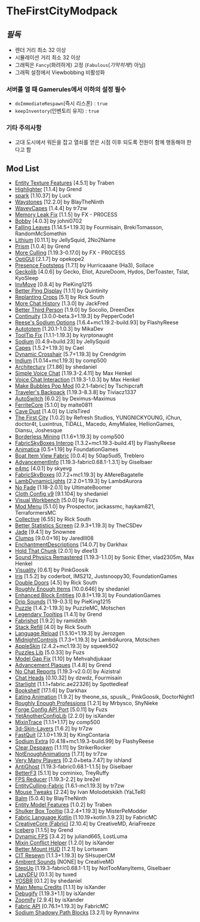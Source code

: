 # TheFirstCityModpack

## *필독*

- 렌더 거리 최소 32 이상
- 시뮬레이션 거리 최소 32 이상
- 그래픽은 `Fancy`(화려하게) 고정 (`Fabulous`(*기막히게!*) 아님)
- 그래픽 설정에서 Viewbobbing 비활성화

### 서버를 열 때 Gamerules에서 이하의 설정 필수

- `doImmediateRespawn`(즉시 리스폰) : `true`
- `keepInventory`(인벤토리 유지) : `true`

### 기타 주의사항

- 고대 도시에서 워든을 잡고 열쇠를 얻은 시점 이후 되도록 전원이 함께 행동해야 한다고 함

## Mod List

- [Entity Texture Features](https://modrinth.com/mod/BVzZfTc1) [4.5.1] by Traben
- [Highlighter](https://modrinth.com/mod/cVNW5lr6) [1.1.4] by Grend
- [spark](https://modrinth.com/mod/l6YH9Als) [1.10.37] by Luck
- [Waystones](https://modrinth.com/mod/LOpKHB2A) [12.2.0] by BlayTheNinth
- [WaveyCapes](https://modrinth.com/mod/wavey-capes) [1.4.4] by tr7zw
- [Memory Leak Fix](https://modrinth.com/mod/NRjRiSSD) [1.1.5] by FX - PR0CESS
- [Bobby](https://modrinth.com/mod/M08ruV16) [4.0.3] by johni0702
- [Falling Leaves](https://modrinth.com/mod/WhbRG4iK) [1.14.5+1.19.3] by Fourmisain, BrekiTomasson, RandomMcSomethin
- [Lithium](https://modrinth.com/mod/gvQqBUqZ) [0.11.1] by JellySquid, 2No2Name
- [Prism](https://modrinth.com/mod/1OE8wbN0) [1.0.4] by Grend
- [More Culling](https://modrinth.com/mod/51shyZVL) [1.19.3-0.17.0] by FX - PR0CESS
- [OptiGUI](https://modrinth.com/mod/JuksLGBQ) [2.1.7] by opekope2
- [Presence Footsteps](https://modrinth.com/mod/rcTfTZr3) [1.7.1] by Hurricaaane (Ha3), Sollace
- [Geckolib](https://modrinth.com/mod/8BmcQJ2H) [4.0.6] by Gecko, Eliot, AzureDoom, Hydos, DerToaster, Tslat, KyoSleep
- [InvMove](https://modrinth.com/mod/REfW2AEX) [0.8.4] by PieKing1215
- [Better Ping Display](https://modrinth.com/mod/MS1ZMyR7) [1.1.1] by Quintinity
- [Replanting Crops](https://modrinth.com/mod/EXzIPtJo) [5.1] by Rick South
- [More Chat History](https://modrinth.com/mod/8qkXwOnk) [1.3.0] by JackFred
- [Better Third Person](https://modrinth.com/mod/G1s2WpNo) [1.9.0] by Socolio, DreenDex
- [Continuity](https://modrinth.com/mod/1IjD5062) [3.0.0-beta.3+1.19.3] by PepperCode1
- [Reese's Sodium Options](https://modrinth.com/mod/Bh37bMuy) [1.6.4+mc1.19.2-build.93] by FlashyReese
- [Autototem](https://modrinth.com/mod/23u6FAt6) [1.20.1-1.0.3] by MikaDev
- [ToolTip Fix](https://modrinth.com/mod/2RKFTmiB) [1.1.1-1.19.3] by kyrptonaught
- [Sodium](https://modrinth.com/mod/AANobbMI) [0.4.9+build.23] by JellySquid
- [Capes](https://www.curseforge.com/minecraft/mc-mods/capes) [1.5.2+1.19.3] by Cael
- [Dynamic Crosshair](https://modrinth.com/mod/ZcR9weSm) [5.7+1.19.3] by Crendgrim
- [Indium](https://modrinth.com/mod/Orvt0mRa) [1.0.14+mc1.19.3] by comp500
- [Architectury](https://modrinth.com/mod/lhGA9TYQ) [7.1.86] by shedaniel
- [Simple Voice Chat](https://modrinth.com/mod/9eGKb6K1) [1.19.3-2.4.11] by Max Henkel
- [Voice Chat Interaction](https://modrinth.com/mod/qsSP2ZZ0) [1.19.3-1.0.3] by Max Henkel
- [Make Bubbles Pop Mod](https://modrinth.com/mod/gPCdW0Wr) [0.2.1-fabric] by Tschipcraft
- [Traveler's Backpack](https://modrinth.com/mod/rlloIFEV) [1.19.3-8.3.8] by Tiviacz1337
- [AutoSwitch](https://modrinth.com/mod/uSdcnlts) [6.0.2] by Deximus-Maximus
- [FerriteCore](https://modrinth.com/mod/uXXizFIs) [5.1.0] by malte0811
- [Cave Dust](https://modrinth.com/mod/jawg7zT1) [1.4.0] by LizIsTired
- [The First City](https://modrinth.com/mod/82nEyXEm) [1.0.2] by Refresh Studios, YUNGNICKYOUNG, iChun, doctor4t, Luxintrus, TiDALL, Macedo, AmyMialee, HellionGames, Diansu, Joshesque
- [Borderless Mining](https://modrinth.com/mod/kYq5qkSL) [1.1.6+1.19.3] by comp500
- [FabricSkyBoxes Interop](https://modrinth.com/mod/HpdHOPOp) [1.3.2+mc1.19.3-build.41] by FlashyReese
- [Animatica](https://modrinth.com/mod/PRN43VSY) [0.5+1.19] by FoundationGames
- [Boat Item View Fabric](https://modrinth.com/mod/BdKIyOLe) [0.0.4] by 50ap5ud5, Treblero
- [AdvancementInfo](https://modrinth.com/mod/G1epq3jN) [1.19.3-fabric0.68.1-1.3.1] by Giselbaer
- [e4mc](https://modrinth.com/mod/qANg5Jrr) [4.0.1] by skyevg
- [FabricSkyBoxes](https://modrinth.com/mod/YBz7DOs8) [0.7.2+mc1.19.3] by AMereBagatelle
- [LambDynamicLights](https://modrinth.com/mod/yBW8D80W) [2.2.0+1.19.3] by LambdAurora
- [No Fade](https://www.curseforge.com/projects/452768) [1.18-2.0.1] by UltimateBoomer
- [Cloth Config v9](https://modrinth.com/mod/9s6osm5g) [9.1.104] by shedaniel
- [Visual Workbench](https://modrinth.com/mod/kfqD1JRw) [5.0.0] by Fuzs
- [Mod Menu](https://modrinth.com/mod/mOgUt4GM) [5.1.0] by Prospector, jackassmc, haykam821, TerraformersMC
- [Collective](https://modrinth.com/mod/e0M1UDsY) [6.55] by Rick South
- [Better Statistics Screen](https://modrinth.com/mod/n6PXGAoM) [2.9.3+1.19.3] by TheCSDev
- [Jade](https://modrinth.com/mod/nvQzSEkH) [9.4.1] by Snownee
- [Clumps](https://modrinth.com/mod/Wnxd13zP) [9.0.0+16] by Jaredlll08
- [EnchantmentDescriptions](https://modrinth.com/mod/UVtY3ZAC) [14.0.7] by Darkhax
- [Hold That Chunk](https://modrinth.com/mod/LXJlc5WJ) [2.0.1] by dlee13
- [Sound Physics Remastered](https://modrinth.com/mod/qyVF9oeo) [1.19.3-1.1.0] by Sonic Ether, vlad2305m, Max Henkel
- [Visuality](https://modrinth.com/mod/rI0hvYcd) [0.6.1] by PinkGoosik
- [Iris](https://modrinth.com/mod/YL57xq9U) [1.5.2] by coderbot, IMS212, Justsnoopy30, FoundationGames
- [Double Doors](https://modrinth.com/mod/JrvR9OHr) [4.5] by Rick South
- [Roughly Enough Items](https://modrinth.com/mod/nfn13YXA) [10.0.646] by shedaniel
- [Enhanced Block Entities](https://modrinth.com/mod/OVuFYfre) [0.8.1+1.19.3] by FoundationGames
- [Drip Sounds](https://modrinth.com/mod/T8MMXTpr) [1.19-0.3.1] by PieKing1215
- [Puzzle](https://modrinth.com/mod/3IuO68q1) [1.4.2-1.19.3] by PuzzleMC, Motschen
- [Legendary Tooltips](https://modrinth.com/mod/atHH8NyV) [1.4.1] by Grend
- [Fabrishot](https://modrinth.com/mod/3qsfQtE9) [1.9.2] by ramidzkh
- [Stack Refill](https://modrinth.com/mod/mQWkB9ON) [4.0] by Rick South
- [Language Reload](https://modrinth.com/mod/uLbm7CG6) [1.5.10+1.19.3] by Jerozgen
- [MidnightControls](https://modrinth.com/mod/bXX9h73M) [1.7.3+1.19.3] by LambdAurora, Motschen
- [AppleSkin](https://modrinth.com/mod/EsAfCjCV) [2.4.2+mc1.19.3] by squeek502
- [Puzzles Lib](https://modrinth.com/mod/QAGBst4M) [5.0.33] by Fuzs
- [Model Gap Fix](https://modrinth.com/mod/QdG47OkI) [1.10] by Mehvahdjukaar
- [Advancement Plaques](https://modrinth.com/mod/9NM0dXub) [1.4.8] by Grend
- [No Chat Reports](https://modrinth.com/mod/qQyHxfxd) [1.19.3-v2.0.0] by Aizistral
- [Chat Heads](https://modrinth.com/mod/Wb5oqrBJ) [0.10.32] by dzwdz, Fourmisain
- [Starlight](https://modrinth.com/mod/H8CaAYZC) [1.1.1+fabric.ae22326] by Spottedleaf
- [Bookshelf](https://modrinth.com/mod/uy4Cnpcm) [17.1.6] by Darkhax
- [Eating Animation](https://modrinth.com/mod/rUgZvGzi) [1.9.2] by theone_ss, spusik_, PinkGoosik, DoctorNight1
- [Roughly Enough Professions](https://modrinth.com/mod/V8XJ8f5f) [1.2.1] by Mrbysco, ShyNieke
- [Forge Config API Port](https://modrinth.com/mod/ohNO6lps) [5.0.11] by Fuzs
- [YetAnotherConfigLib](https://modrinth.com/mod/1eAoo2KR) [2.2.0] by isXander
- [MixinTrace](https://modrinth.com/mod/sGmHWmeL) [1.1.1+1.17] by comp500
- [3d-Skin-Layers](https://modrinth.com/mod/zV5r3pPn) [1.6.2] by tr7zw
- [FastQuit](https://modrinth.com/mod/x1hIzbuY) [2.1.0+1.19.3] by KingContaria
- [Sodium Extra](https://modrinth.com/mod/PtjYWJkn) [0.4.18+mc1.19.3-build.99] by FlashyReese
- [Clear Despawn](https://modrinth.com/mod/yoJJjRRE) [1.1.11] by StrikerRocker
- [NotEnoughAnimations](https://modrinth.com/mod/MPCX6s5C) [1.7.1] by tr7zw
- [Very Many Players](https://modrinth.com/mod/wnEe9KBa) [0.2.0+beta.7.47] by ishland
- [AntiGhost](https://modrinth.com/mod/Jw3Wx1KR) [1.19.3-fabric0.68.1-1.1.5] by Giselbaer
- [BetterF3](https://modrinth.com/mod/8shC1gFX) [5.1.1] by cominixo, TreyRuffy
- [FPS Reducer](https://modrinth.com/mod/iZ10HXDj) [1.19.3-2.2] by bre2el
- [EntityCulling-Fabric](https://modrinth.com/mod/NNAgCjsB) [1.6.1-mc1.19.3] by tr7zw
- [Mouse Tweaks](https://modrinth.com/mod/aC3cM3Vq) [2.24] by Ivan Molodetskikh (YaLTeR)
- [Balm](https://modrinth.com/mod/MBAkmtvl) [5.0.4] by BlayTheNinth
- [Entity Model Features](https://modrinth.com/mod/4I1XuqiY) [1.0.2] by Traben
- [Shulker Box Tooltip](https://modrinth.com/mod/2M01OLQq) [3.2.4+1.19.3] by MisterPeModder
- [Fabric Language Kotlin](https://modrinth.com/mod/Ha28R6CL) [1.10.19+kotlin.1.9.23] by FabricMC
- [CreativeCore (Fabric)](https://modrinth.com/mod/OsZiaDHq) [2.10.4] by CreativeMD, AriaFreeze
- [Iceberg](https://modrinth.com/mod/5faXoLqX) [1.1.5] by Grend
- [Dynamic FPS](https://modrinth.com/mod/LQ3K71Q1) [3.4.2] by juliand665, LostLuma
- [Mixin Conflict Helper](https://modrinth.com/mod/MR1VIQJJ) [1.2.0] by isXander
- [Better Mount HUD](https://modrinth.com/mod/kqJFAPU9) [1.2.1] by Lortseam
- [CIT Resewn](https://modrinth.com/mod/otVJckYQ) [1.1.3+1.19.3] by SHsuperCM
- [Ambient Sounds](https://modrinth.com/mod/fM515JnW) [NONE] by CreativeMD
- [StepUp](https://modrinth.com/mod/AnNXBWLE) [1.19.3-fabric0.68.1-1.1] by NotTooManyItems, Giselbaer
- [LazyDFU](https://modrinth.com/mod/hvFnDODi) [0.1.3] by tuxed
- [YOSBR](https://modrinth.com/mod/WwbubTsV) [0.1.2] by shedaniel
- [Main Menu Credits](https://modrinth.com/mod/qJDfP7WN) [1.1.1] by isXander
- [Debugify](https://modrinth.com/mod/QwxR6Gcd) [1.19.3+1.1] by isXander
- [Zoomify](https://modrinth.com/mod/w7ThoJFB) [2.9.4] by isXander
- [Fabric API](https://modrinth.com/mod/P7dR8mSH) [0.76.1+1.19.3] by FabricMC
- [Sodium Shadowy Path Blocks](https://modrinth.com/mod/EIa1eiMm) [3.2.1] by Rynnavinx
